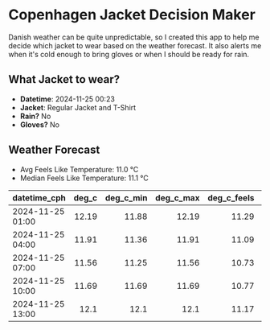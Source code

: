 
# Copenhagen Jacket Decision Maker

Danish weather can be quite unpredictable, so I created this app to help me decide which jacket to wear based on the weather forecast. 
It also alerts me when it's cold enough to bring gloves or when I should be ready for rain.

## What Jacket to wear?

- **Datetime**: 2024-11-25 00:23
- **Jacket**: Regular Jacket and T-Shirt
- **Rain?** No
- **Gloves?** No

## Weather Forecast
- Avg Feels Like Temperature: 11.0 °C
- Median Feels Like Temperature: 11.1 °C

| datetime_cph     |   deg_c |   deg_c_min |   deg_c_max |   deg_c_feels | weather   | wind   | rain   |
|:-----------------|--------:|------------:|------------:|--------------:|:----------|:-------|:-------|
| 2024-11-25 01:00 |   12.19 |       11.88 |       12.19 |         11.29 | Clouds    | High   | None   |
| 2024-11-25 04:00 |   11.91 |       11.36 |       11.91 |         11.09 | Clouds    | High   | None   |
| 2024-11-25 07:00 |   11.56 |       11.25 |       11.56 |         10.73 | Clouds    | High   | None   |
| 2024-11-25 10:00 |   11.69 |       11.69 |       11.69 |         10.77 | Clouds    | High   | None   |
| 2024-11-25 13:00 |   12.1  |       12.1  |       12.1  |         11.17 | Clouds    | High   | None   |
        